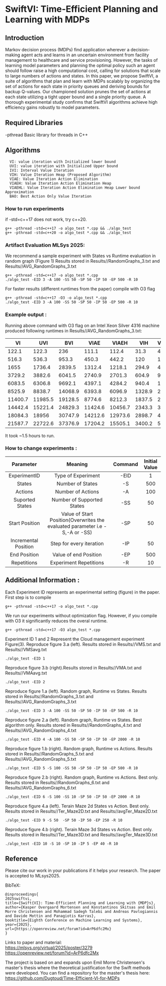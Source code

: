 # SwiftVI: Time-Efficient Planning and Learning with MDPs
## **Introduction**
Markov decision process (MDPs) find application wherever a decision-making agent acts and learns in an uncertain environment from facility management to healthcare and service provisioning. However, the tasks of learning model parameters and planning the optimal policy such an agent should follow raise a high computational cost, calling for solutions that scale to large numbers of actions and states. In this paper, we propose SwiftVI, a suite of algorithms that plan and learn with MDPs scalably by organizing the set of actions for each state in priority queues and deriving bounds for backup Q-values. Our championed solution prunes the set of actions at each state utilizing a tight upper bound and a single priority queue. A thorough experimental study confirms that SwiftVI algorithms achieve high efficiency gains robustly to model parameters.
## Required Libraries
-pthread Basic library for threads in C++

## Algorithms 
      VI: value iteration with Initialized lower bound
      UVI: value iteration with Initialized Upper bound
      IVI: Interval Value Iteration
      VIH: Value Iteration Heap (Proposed Algorithm)
      VIAE: Value Iteration Action Elimination
      VIAEH: Value Iteration Action Elimination Heap
      VIAEHL: Value Iteration Action Elimination Heap Lower bound Approximation
      BAO: Best Action Only Value Iteration
      

### How to run experiments 
if -std=c++17 does not work, try c++20.
```shell
g++ -pthread -std=c++17 -o algo_test *.cpp && ./algo_test
g++ -pthread -std=c++20 -o algo_test *.cpp && ./algo_test
```
### Artifact Evaluation MLSys 2025:
We recommend a sample experiment with States vs Runtime evaluation in random graph (Figure 1)
Results stored in Results//RandomGraphs_3.txt and Results//AVG_RandomGraphs_3.txt
```shell
g++ -pthread -std=c++17 -o algo_test *.cpp 
./algo_test -EID 3 -A 100 -SS 50 -SP 50 -IP 50 -EP 500 -R 10
```
For faster results (different runtimes from the paper) compile with O3 flag
```shell
g++ -pthread -std=c++17 -O3 -o algo_test *.cpp 
./algo_test -EID 3 -A 100 -SS 50 -SP 50 -IP 50 -EP 500 -R 10
```
### Example output :
Running above command with O3 flag on an Intel Xeon Silver 4316 machine produced following runtimes in Results//AVG_RandomGraphs_3.txt:

| VI      | UVI     | BVI     | VIAE    | VIAEH   | VIH     | VIAEHLB | BAO    |
|---------|---------|---------|---------|---------|---------|---------|--------|
| 122.1   | 122.3   | 236     | 111.1   | 112.4   | 31.3    | 46.3    | 99.5   |
| 516.3   | 536.3   | 953.3   | 450.3   | 442.2   | 120     | 181     | 285.4  |
| 1655    | 1736.4  | 2839.5  | 1312.4  | 1218.1  | 294.9   | 466.5   | 564.2  |
| 3729.2  | 3882.6  | 6041.5  | 2740.9  | 2701.3  | 604.9   | 919.3   | 964.4  |
| 6083.5  | 6306.8  | 9692.1  | 4397.1  | 4284.2  | 940.4   | 1438.9  | 1395.4 |
| 8525.9  | 8838.7  | 14068.9 | 6393.8  | 6096.9  | 1328.9  | 2059.5  | 1890.9 |
| 11400.7 | 11985.5 | 19128.5 | 8774.6  | 8212.3  | 1837.5  | 2885.1  | 2519.5 |
| 14442.4 | 15221.4 | 24829.3 | 11424.6 | 10456.7 | 2343.3  | 3734.2  | 3148.4 |
| 18084.3 | 18956   | 30747.9 | 14212.6 | 12973.6 | 2898.7  | 4682.4  | 3802.5 |
| 21587.7 | 22722.6 | 37376.9 | 17204.2 | 15505.1 | 3400.2  | 5591.4  | 4394.4 |


It took ~1.5 hours to run.


### How to change experiments :
|   Parameter   |     Meaning     |   Command   |   Initial Value   |
|:--------:|:------------:|:--------:|:--------:|
|  ExperimentID  |  Type of Experiment  |  -EID  |1|
|  States   |  Number of States  | -S|500|
|  Actions        |   Number of Actions    | -A|100|
|  Suported States     |    Number of Supported States    | -SS|50|
|  Start Position      |    Value of Start Position(Overwrites the evaluated parameter i.e -S,-A or -SS)    | -SP|50|
|  Incremental Position  |    Step for every iteration     | -IP|50|
|  End Position     |    Value of end Position    | -EP|500|
|  Repetitions     |    Experiment Repetitions    | -R|10|
## Additional Information : 
Each Experiment ID represents an experimental setting (figure) in the paper.
First step is to compile 
```shell
g++ -pthread -std=c++17 -o algo_test *.cpp
```
We run our experiments without optimization flag. However, if you compile with O3 it significantly reduces the overal runtime.
```shell
g++ -pthread -std=c++17 -O3 algo_test *.cpp
```
Experiment ID 1 and 2 Represent the Cloud management experiment Figure(3).
Reproduce figure 3.a (left). Results stored in 	Results//VMS.txt and Results//VMSavg.txt
	
```shell
./algo_test -EID 1
```
Reproduce figure 3.b (right).Results stored in Results//VMA.txt and Results//VMAavg.txt 
```shell
./algo_test -EID 2
```
Reproduce figure 1.a (left). Random graph, Runtime vs States.
Results stored in Results//RandomGraphs_3.txt and Results//AVG_RandomGraphs_3.txt
```shell
./algo_test -EID 3 -A 100 -SS 50 -SP 50 -IP 50 -EP 500 -R 10
```
Reproduce figure 2.a (left). Random graph, Runtime vs States. 
Best algorithm only.
Results stored in Results//RandomGraphs_4.txt and Results//AVG_RandomGraphs_4.txt
```shell
./algo_test -EID 4 -A 100 -SS 50 -SP 50 -IP 50 -EP 2000 -R 10
```

Reproduce figure 1.b (right). Random graph, Runtime vs Actions. 
Results stored in Results//RandomGraphs_5.txt and Results//AVG_RandomGraphs_5.txt
```shell
./algo_test -EID 5 -S 100 -SS 50 -SP 50 -IP 50 -EP 500 -R 10
```
Reproduce figure 2.b (right). Random graph, Runtime vs Actions. 
Best only.
Results stored in Results//RandomGraphs_6.txt and Results//AVG_RandomGraphs_6.txt
```shell
./algo_test -EID 6 -S 100 -SS 10 -SP 50 -IP 50 -EP 2000 -R 10
```
Reproduce figure 4.a (left). Terain Maze 2d States vs Action. 
Best only.
Results stored in Results//Ter_Maze2D.txt and Results//avgTer_Maze2D.txt
```shell
./algo_test -EID 9 -S 50  -SP 50 -IP 50 -EP 250 -R 10
```
Reproduce figure 4.b (right). Terain Maze 3d States vs Action. 
Best only.
Results stored in Results//Ter_Maze3D.txt and Results//avgTer_Maze3D.txt
```shell
./algo_test -EID 10 -S 10 -SP 10 -IP 5 -EP 40 -R 10
```
## Reference

Please cite our work in your publications if it helps your research.
The paper is accepted to MLsys2025. 

BibTeX:
```
@inproceedings{
2025swiftvi,
title={Swift{VI}: Time-Efficient Planning and Learning with {MDP}s},
author={Kasper Overgaard Mortensen and Konstantinos Skitsas and Emil Morre Christensen and Mohammad Sadegh Talebi and Andreas Pavlogiannis and Davide Mottin and Panagiotis Karras},
booktitle={Eighth Conference on Machine Learning and Systems},
year={2025},
url={https://openreview.net/forum?id=ArP6dfc2Mx}
}
```

Links to paper and material:  
https://mlsys.org/virtual/2025/poster/3279  
https://openreview.net/forum?id=ArP6dfc2Mx

The project is based on and expands upon Emil Morre Christensen's master's thesis where the theoretical justification for the Swift methods were developed.
You can find a repository for the master's thesis here: https://github.com/Dugtoud/Time-Efficient-VI-for-MDPs 
 



